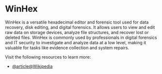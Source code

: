 # WinHex

WinHex is a versatile hexadecimal editor and forensic tool used for data recovery, disk editing, and digital forensics. It allows users to view and edit raw data on storage devices, analyze file structures, and recover lost or deleted files. WinHex is commonly used by professionals in digital forensics and IT security to investigate and analyze data at a low level, making it valuable for tasks like evidence collection and system repairs.

Visit the following resources to learn more:

- [@article@Wikipedia](https://en.wikipedia.org/wiki/WinHex)